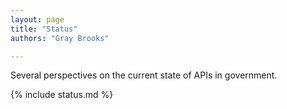 ```yaml
---
layout: page
title: "Status"
authors: "Gray Brooks"

---
```

Several perspectives on the current state of APIs in government.  

{% include status.md %}
